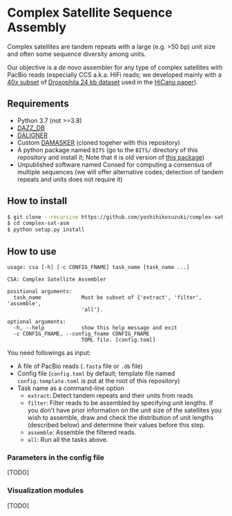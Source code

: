 # Complex Satellite Sequence Assembly

Complex satellites are tandem repeats with a large (e.g. >50 bp) unit size and often some sequence diversity among units.

Our objective is a _de novo_ assembler for any type of complex satellites with PacBio reads (especially CCS a.k.a. HiFi reads; we developed mainly with a [40x subset](https://obj.umiacs.umd.edu/marbl_publications/hicanu/index.html) of [Drosophila 24 kb dataset](https://www.ncbi.nlm.nih.gov/sra/SRX6957826) used in the [HiCanu paper](https://www.biorxiv.org/content/10.1101/2020.03.14.992248v3)).

## Requirements

- Python 3.7 (not >=3.8)
- [DAZZ_DB](https://github.com/thegenemyers/DAZZ_DB)
- [DALIGNER](https://github.com/thegenemyers/DALIGNER)
- Custom [DAMASKER](https://github.com/yoshihikosuzuki/DAMASKER) (cloned togeher with this repository)
- A python package named `BITS` (go to the `BITS/` directory of this repository and install it; Note that it is old version of [this package](https://github.com/yoshihikosuzuki/bits))
- Unpublished software named Consed for computing a consensus of multiple sequences (we will offer alternative codes; detection of tandem repeats and units does not require it)

## How to install

```bash
$ git clone --recursive https://github.com/yoshihikosuzuki/complex-sat-asm
$ cd complex-sat-asm
$ python setup.py install
```

## How to use

```
usage: csa [-h] [-c CONFIG_FNAME] task_name [task_name ...]

CSA: Complex Satellite Assembler

positional arguments:
  task_name             Must be subset of {'extract', 'filter', 'assemble',
                        'all'}.

optional arguments:
  -h, --help            show this help message and exit
  -c CONFIG_FNAME, --config_fname CONFIG_FNAME
                        TOML file. [config.toml]
```

You need followings as input:

- A file of PacBio reads (`.fasta` file or `.db` file)
- Config file (`config.toml` by default; template file named `config.template.toml` is put at the root of this repository)
- Task name as a command-line option
  - `extract`: Detect tandem repeats and their units from reads
  - `filter`: Filter reads to be assembled by specifying unit lengths. If you don't have prior information on the unit size of the satellites you wish to assemble, draw and check the distribution of unit lengths (described below) and determine their values before this step.
  - `assemble`: Assemble the filtered reads.
  - `all`: Run all the tasks above.

### Parameters in the config file

[TODO]

### Visualization modules

[TODO]
